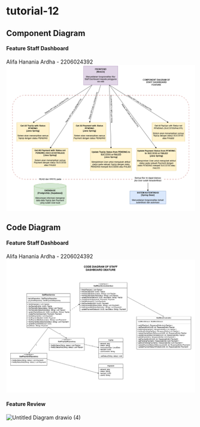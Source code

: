 # tutorial-12
## Component Diagram
#### Feature Staff Dashboard
Alifa Hanania Ardha - 2206024392<br>
![Staff DB Component Diagram](img/staff-db1.png)


## Code Diagram
#### Feature Staff Dashboard
Alifa Hanania Ardha - 2206024392<br>
![Staff DB Code Diagram](img/staff-db2.png)

#### Feature Review
![Untitled Diagram drawio (4)](https://github.com/UC1000-Adpro-C1/tutorial-12/assets/124899946/b88b5939-bceb-4ec0-a53b-85aef46efaec)